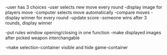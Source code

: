 -user has 3 choices
-user selects new move every round
-display image for players move
-computer selects move automatically
-compare moves
-display winner for every round
-update score
-someone wins after 3 rounds, display winner


-put rules window opening/closing in one function
-make displayed images after picked weapon interchangable


-make selection-container visible and hide game-container
